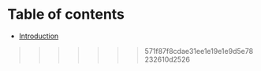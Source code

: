 # Table of contents

* [Introduction](README.md)


>>>>>>> 571f87f8cdae31ee1e19e1e9d5e78232610d2526

